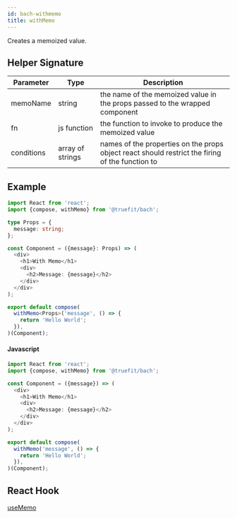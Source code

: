 ```yaml
---
id: bach-withmemo
title: withMemo
---
```


Creates a memoized value.

## Helper Signature

| Parameter  | Type             | Description                                                                                     |
| ---------- | ---------------- | ----------------------------------------------------------------------------------------------- |
| memoName   | string           | the name of the memoized value in the props passed to the wrapped component                     |
| fn         | js function      | the function to invoke to produce the memoized value                                            |
| conditions | array of strings | names of the properties on the props object react should restrict the firing of the function to |

## Example

```Typescript
import React from 'react';
import {compose, withMemo} from '@truefit/bach';

type Props = {
  message: string;
};

const Component = ({message}: Props) => (
  <div>
    <h1>With Memo</h1>
    <div>
      <h2>Message: {message}</h2>
    </div>
  </div>
);

export default compose(
  withMemo<Props>('message', () => {
    return 'Hello World';
  }),
)(Component);
```

#### Javascript

```Javascript
import React from 'react';
import {compose, withMemo} from '@truefit/bach';

const Component = ({message}) => (
  <div>
    <h1>With Memo</h1>
    <div>
      <h2>Message: {message}</h2>
    </div>
  </div>
);

export default compose(
  withMemo('message', () => {
    return 'Hello World';
  }),
)(Component);
```

## React Hook

[useMemo](https://reactjs.org/docs/hooks-reference.html#usememo)
